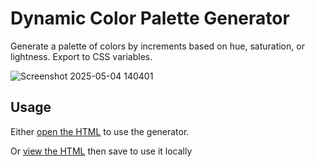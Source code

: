 # Dynamic Color Palette Generator

Generate a palette of colors by increments based on hue, saturation, or lightness. Export to CSS variables.

![Screenshot 2025-05-04 140401](https://github.com/user-attachments/assets/f1ebd16f-710f-47e3-9d3b-d6eb98cb98bb)

## Usage

Either [open the HTML](https://rawcdn.githack.com/dcog989/Dynamic-Color-Palette-Generator/fe255e484c5e17f3104e1ce0ecccfa4900e6ed9e/Dynamic%20Color%20Palette%20Generator.html) to use the generator.

Or [view the HTML](https://github.com/dcog989/Dynamic-Color-Palette-Generator/raw/refs/heads/main/Dynamic%20Color%20Palette%20Generator.html) then save to use it locally
